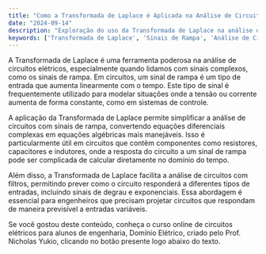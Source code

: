 ```yaml
---
title: "Como a Transformada de Laplace é Aplicada na Análise de Circuitos com Sinais de Rampa?"
date: "2024-09-14"
description: "Exploração do uso da Transformada de Laplace na análise de circuitos elétricos com sinais de rampa."
keywords: ['Transformada de Laplace', 'Sinais de Rampa', 'Análise de Circuitos', 'Engenharia Elétrica']
---
```


A Transformada de Laplace é uma ferramenta poderosa na análise de circuitos elétricos, especialmente quando lidamos com sinais complexos, como os sinais de rampa. Em circuitos, um sinal de rampa é um tipo de entrada que aumenta linearmente com o tempo. Este tipo de sinal é frequentemente utilizado para modelar situações onde a tensão ou corrente aumenta de forma constante, como em sistemas de controle.

A aplicação da Transformada de Laplace permite simplificar a análise de circuitos com sinais de rampa, convertendo equações diferenciais complexas em equações algébricas mais manejáveis. Isso é particularmente útil em circuitos que contêm componentes como resistores, capacitores e indutores, onde a resposta do circuito a um sinal de rampa pode ser complicada de calcular diretamente no domínio do tempo.

Além disso, a Transformada de Laplace facilita a análise de circuitos com filtros, permitindo prever como o circuito responderá a diferentes tipos de entradas, incluindo sinais de degrau e exponenciais. Essa abordagem é essencial para engenheiros que precisam projetar circuitos que respondam de maneira previsível a entradas variáveis.

Se você gostou deste conteúdo, conheça o curso online de circuitos elétricos para alunos de engenharia, Domínio Elétrico, criado pelo Prof. Nicholas Yukio, clicando no botão presente logo abaixo do texto.